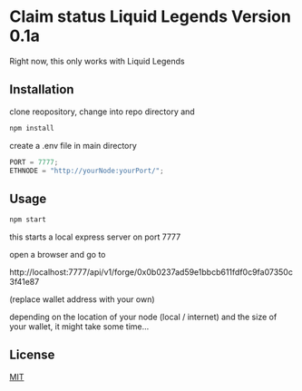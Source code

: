 # Claim status Liquid Legends Version 0.1a

Right now, this only works with Liquid Legends

## Installation

clone reopository, change into repo directory and

```bash
npm install
```

create a .env file in main directory

```javascript
PORT = 7777;
ETHNODE = "http://yourNode:yourPort/";
```

## Usage

```bash
npm start
```

this starts a local express server on port 7777

open a browser and go to

http://localhost:7777/api/v1/forge/0x0b0237ad59e1bbcb611fdf0c9fa07350c3f41e87

(replace wallet address with your own)

depending on the location of your node (local / internet) and the size of your wallet, it might take some time...

## License

[MIT](https://choosealicense.com/licenses/mit/)
